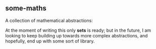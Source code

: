 ## some-maths
A collection of mathematical abstractions:

At the moment of writing this only **sets** is ready; but in the future, I am looking to keep building up towards more complex abstractions, and hopefully, end up with some sort of library.
